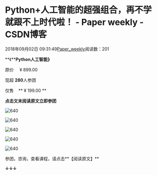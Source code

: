 # Python+人工智能的超强组合，再不学就跟不上时代啦！ - Paper weekly - CSDN博客





2018年09月02日 09:31:49[Paper_weekly](https://me.csdn.net/c9Yv2cf9I06K2A9E)阅读数：201











**《****Python人工智能》**




原价     ¥ 899.00 

现超 **280**人参团

仅售    ** ¥ 199.00 **




**点击文末阅读原文立即参团**




![640](https://ss.csdn.net/p?https://mmbiz.qpic.cn/mmbiz_png/NhqC8rk8kadNEmdrw1PffNcLnZ3kHkh9te5oIlEJluCfia7W0LenbHicEWLSX4fkFyZibiaicp5qm6qTswcH7D30Aibg/640)

![640](https://ss.csdn.net/p?https://mmbiz.qpic.cn/mmbiz_png/NhqC8rk8kadNEmdrw1PffNcLnZ3kHkh9YOvwfwHVXjgPa72sHSoJq2we3mX6UeN8icsPHjqxy6ic95sibibAmPtzSQ/640)

![640](https://ss.csdn.net/p?https://mmbiz.qpic.cn/mmbiz_png/NhqC8rk8kadNEmdrw1PffNcLnZ3kHkh9Bj9XygK0uiccBVMib6aAo8gzlj7GLrGycz0tax18Fj9OukusFckN26RA/640)

![640](https://ss.csdn.net/p?https://mmbiz.qpic.cn/mmbiz_png/NhqC8rk8kadNEmdrw1PffNcLnZ3kHkh9Lr90icfj0yWYibfIchE6VlP3O9HC92IRGM1WDdofr9fapAtg0s5ZPuzw/640)

![640](https://ss.csdn.net/p?https://mmbiz.qpic.cn/mmbiz_png/NhqC8rk8kadNEmdrw1PffNcLnZ3kHkh9PgyBK77O0koQ9n1TQal3GJYtQ4TFQWH8icJ8Cqx3uVW10fUggyMdVxA/640)

参团，咨询，查看课程，请点击**【阅读原文】**

**↓↓↓**




